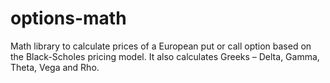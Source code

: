 # options-math
Math library to calculate prices of a European put or call option based on the Black-Scholes pricing model.  It also calculates Greeks – Delta, Gamma, Theta, Vega and Rho.
